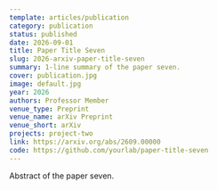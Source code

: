```yaml
---
template: articles/publication
category: publication
status: published
date: 2026-09-01
title: Paper Title Seven
slug: 2026-arxiv-paper-title-seven
summary: 1-line summary of the paper seven.
cover: publication.jpg
image: default.jpg
year: 2026
authors: Professor Member
venue_type: Preprint
venue_name: arXiv Preprint
venue_short: arXiv
projects: project-two
link: https://arxiv.org/abs/2609.00000
code: https://github.com/yourlab/paper-title-seven
---
```


Abstract of the paper seven.
